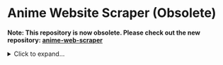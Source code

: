 # Anime Website Scraper (Obsolete)
**Note: This repository is now obsolete. Please check out the new repository: [anime-web-scraper](https://github.com/tetrix1993/anime-web-scraper)**

<details>
<summary>Click to expand...</summary>
<br/>

Download images of anime's episode previews from official and news websites

## Introduction
Anime Website Scraper downloads images of previews of episodes from official websites. The program is written in Python 3. The program uses multiprocessing to download the images quickly.

## Setting Up
1. Download and install the latest version of [Python](https://www.python.org/downloads/)
2. When installing Python, make sure to check 'Add Python 3.X to PATH':
![win_installer.png](/images/win_installer.png)
3. Open the Command Prompt (for Windows) or Terminal (for MacOS).
4. Run the following commands:
```
pip install requests
```

## Running the Program
1. Using the Command Prompt (Terminal for MacOS), change to the directory to where the file `run.py` is located.
2. Open `run.py` with a plain text editor (e.g. Notepad) and uncomment (remove the first '#') all the anime you want to download (see picture):
![example1.png](/images/example1.png)
3. Once you uncomment all the anime you wanted to download, save it.
4. Going back to the Command Prompt (or Terminal), run the following command: `python run.py`
![example2.png](/images/example2.png)
5. The images will be saved at the folder `download`.
![example3.jpg](/images/example3.jpg)
</details>
